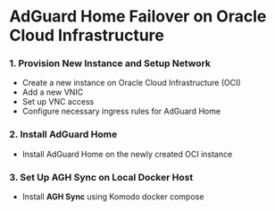 # AdGuard Home Failover on Oracle Cloud Infrastructure

### 1. Provision New Instance and Setup Network
- Create a new instance on Oracle Cloud Infrastructure (OCI)
- Add a new VNIC
- Set up VNC access
- Configure necessary ingress rules for AdGuard Home

### 2. Install AdGuard Home
- Install AdGuard Home on the newly created OCI instance

### 3. Set Up AGH Sync on Local Docker Host
- Install **AGH Sync** using Komodo docker compose
